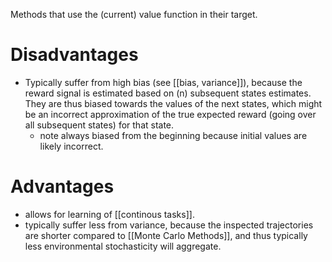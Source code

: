 Methods that use the (current) value function in their target.

# Disadvantages
* Typically suffer from high bias (see [[bias, variance]]), because the reward signal is estimated based on (n) subsequent states estimates. They are thus biased towards the values of the next states, which might be an incorrect approximation of the true expected reward (going over all subsequent states) for that state. 
	* note always biased from the beginning because initial values are likely incorrect.

# Advantages
* allows for learning of [[continous tasks]].
* typically suffer less from variance, because the inspected trajectories are shorter compared to [[Monte Carlo Methods]], and thus typically less environmental stochasticity will aggregate.
